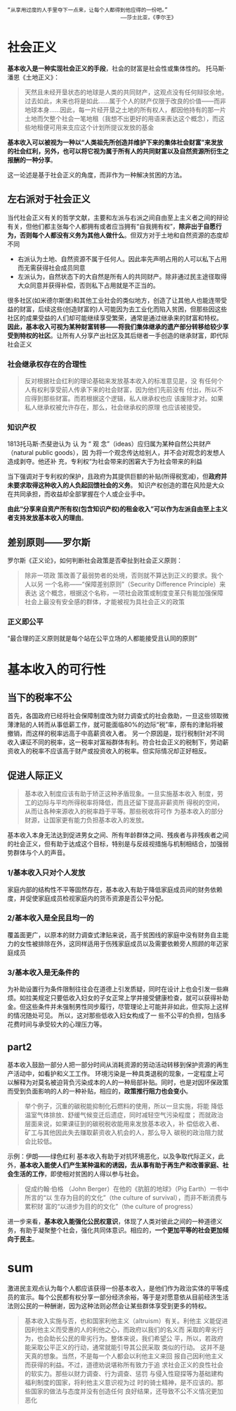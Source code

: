 ```
“从享⽤过度的⼈⼿⾥夺下⼀点来，让每个⼈都得到他应得的⼀份吧。”
									——莎⼠⽐亚，《李尔王》
```
# 社会正义
**基本收入是一种实现社会正义的手段**，社会的财富是社会性或集体性的。
托马斯·潘恩《土地正义》：
>天然且未经开垦状态的地球是⼈类的共同财产，这观点没有任何辩驳余地，过去如此，未来也将是如此……属于个⼈的财产仅限于改良的价值——⽽⾮地球本⾝……因此，每⼀⽚经开垦之⼟地的所有权⼈，都因他持有的那⼀⽚⼟地⽽⽋整个社会⼀笔地租（我想不出更好的⽤语来表达这个概念），⽽这些地租便可⽤来⽀应这个计划所提议发放的基⾦

**基本收入可以被视为一种以“人类祖先所创造并维护下来的集体社会财富”来发放的社会红利，另外，也可以将它视为属于所有人的共同财富以及自然资源所衍生之报酬的一种分享**。

这一论述是基于社会正义的角度，而非作为一种解决贫困的方法。
## 左右派对于社会正义
当代社会正义有关的哲学文献，主要和左派与右派之间自由至上主义者之间的辩论有关，但他们都主张每个人都拥有或者应当拥有“自我拥有权”，**除非出于自愿行为，否则每个人都没有义务为其他人做什么**。但双方对于土地和自然资源的态度却不同
- 右派认为土地、自然资源不属于任何人。因此率先声明占用的人可以私下占用而无需获得社会成员同意
- 左派认为，自然状态下的大自然是所有人的共同财产。除非通过民主途径取得大众同意并获得补偿，否则私下占用就是不正当的。

很多社区(如米德尔斯堡)和其他工业社会的类似地方，创造了让其他人也能连带受益的财富，后续这些(创造财富的)人可能因为去工业化而陷入贫困，但那些因这些社区的成果受益的人们却可能继续享受繁荣，通常是通过继承来的财富和特权。
**因此，基本收入可视为某种财富转移——将我们集体继承的遗产部分转移给较少享受到特权的社区**。让所有人分享产出社区及其后继者一手创造的继承财富，即代际社会正义
### 社会继承权存在的合理性
>反对根据社会红利的理论基础来发放基本收⼊的标准意⻅是，没 有任何个⼈有权利享受前⼈传承下来的社会财富，因为他们先前没有 付出，所以不应得到那些财富。⽽若根据这个逻辑，私⼈继承权也应 该废除才对。如果私⼈继承权被允许存在，那么，社会继承权的原理 也应该被接受。

### 知识产权
1813托马斯·杰斐逊认为 认 为 “ 观 念”（ideas）应归属为某种⾃然公共财产（natural public goods），因 为将⼀个观念传达给别⼈，并不会对观念的发想⼈造成剥夺。他还补 充，专利权“为社会带来的困窘⼤于为社会带来的利益

当下强调对于专利权的保护，且政府为其提供巨额的补贴(所得税宽减)，但**政府并未要求取得这种收入的人负起回馈社会的义务**。
知识产权创造的潜在风险是大众在共同承担，而收益却全部掌握在个人或企业手中。

**由此“分享来自资产所有权(包含知识产权)的租金收入”可以作为左派自由至上主义者支持发放基本收入的理由**。
## 差别原则——罗尔斯
罗尔斯《正义论》，如何判断社会政策是否牵扯到社会正义原则：
>除⾮⼀项政 策改善了最弱势者的处境，否则就不算达到正义的要求。我个⼈以另 ⼀个名称——“保障差别原则”（Security Difference Principle）来表达 这个概念，根据这个名称，⼀项社会政策或制度变⾰只有能加强保障 社会上最没有安全感的群体，才能被视为具社会正义的政策
### 正义即公平
“最合理的正义原则就是每个站在公平立场的人都能接受且认同的原则”

# 基本收入的可行性
## 当下的税率不公
首先，各国政府已经将社会保障制度改为财力调查式的社会救助，一旦这些领取微薄津贴的人转而从事低薪工作，就可能面临80%的边际“税”率，原有的津贴将被撤销，而这样的税率远高于中高薪资收入者。
另一个原因是，现行税制针对不同收入课征不同的税率，这一税率对富裕群体有利。符合社会正义的税制下，劳动薪资收入的税率不应该高于财产或投资收入的税率。但实际情况却正好相反。
## 促进人际正义
>基本收⼊制度应该有助于矫正这种⽭盾现象。⼀旦实施基本收⼊ 制度，劳⼯的边际与平均所得税率将降低，⽽且还留下提⾼⾮薪资所 得税的空间，从⽽让各种来源收⼊的税率趋于平等。那些税收将可作 为基本收⼊的部分财源，让国家更有能⼒负担基本收⼊的发放。

基本收入本身无法达到促进男女之间、所有年龄群体之间、残疾者与非残疾者之间的社会正义，但有助于达成这个目标，特别是与反歧视措施与机制相结合，加强弱势群体与个人的声音。
### 1/基本收入只对个人发放
家庭内部的结构性不平等固然存在，基本收入有助于降低家庭成员间的财务依赖度，并促使家庭成员检视家庭内的货币资源是否公平分配。
### 2/基本收入是全民且均一的
覆盖面更广，以原本的财力调查式津贴来说，高于贫困线的家庭中没有财务自主能力的女性被排除在外，这同样适用于伤残家庭成员以及需要依赖旁人照顾的年迈家庭成员
### 3/基本收入是无条件的
为补助设置行为条件限制往往会在道德上引发质疑，同时在设计上也会引发一些麻烦。如拉美规定只要低收入妇女的子女正常上学并接受健康检查，就可以获得补助金。但这些条件并未强制男性同步履行，尽管理论上可能并非如此，但实际上这样的情况随处可见。
所以，这对那些低收⼊妇⼥构成了⼀ 些不公平的负担，包括多花费时间与承受较⼤的⼼理压⼒等。
## part2
基本收入鼓励一部分人把一部分时间从消耗资源的劳动活动转移到保护资源的再生产活动中，如看护和义工工作。
环境污染是一种具类退税的现象，一定程度上可以解释为对莫名被迫背负污染成本的人的一种局部补贴。同时，也是对因环保政策而受到负面影响的人的一种补贴，相应的，**政策推行阻力也会变小**。
>举个例⼦，沉重的碳税能抑制化⽯燃料的使⽤，所以⼀旦实施，将能 降低温室⽓体排放、舒缓⽓候变迁后遗症，同时减轻空⽓污染程度； ⽽就政治层⾯来说，如果课征到的碳税税收能⽤来发放基本收⼊，补 偿低收⼊者、矿⼯与其他因此失去赚取薪资收⼊机会的⼈，那么导⼊ 碳税的政治阻⼒就会⽐较低。

示例：伊朗——绿色红利
基本收入有助于对抗环境恶化，以及争取代际正义，此外，**基本收入能使人们产生某种温和的诱因，去从事有助于再生产和改善家庭、社会生活的工作**，即使相对贫困的人得以参与社会。
>促成约翰·伯格 （John Berger）在他的《肮脏的地球》（Pig Earth）⼀书中所⾔的“以 ⽣存为⽬的的⽂化”（the culture of survival），⽽⾮不断消费与累积财 富的“以进步为⽬的的⽂化”（the culture of progress）

进一步来看，**基本收入能强化公民权意识**，体现了人类对彼此之间的一种道德义务，有助于凝聚整个社会，强化共同体意识。相应的，**一个更加平等的社会更加倾向于民主**。

# sum
激进民主观点认为每个人都应该获得一份基本收入，是他们作为政治实体的平等成员的宣示。每个公民都有权分享一部分经济余裕，等于是对愿意依从目前经济生活法则公民的一种酬谢，因为这种法则必然会让某些群体享受到更多的特权。
>基本收⼊实施与否，也和国家利他主义（altruism）有关。利他主 义能促进因利他主义⽽受惠的⼈的利他之⼼，⽽政府以我们的名义⽽ 采取的卑劣⾏为，也会助⻓公⺠的卑劣⾏为。整体来说，我们希望公 平，所以，若政府能采取公平正义的⾏动，通常就能引导其公⺠采取 类似的⾏动。 
>这并不是天真的想象。当然，不是每⼀个⼈都会以利他主义来回 报⾃⼰因利他主义⽽获得的利益。不过，道德劝说堪称所有致⼒于追 求社会正义的良性社会的软实⼒。那些以财⼒调查、⾏为调查、惩罚 与侵⼊性窥探等为基础建构福利制度的国家，将利他主义意识视为过 时的骑⼠精神，是不应该的。那些国家的做法与态度并没有创造任何 良好结果，还导致不公不义情况更加恶化
















